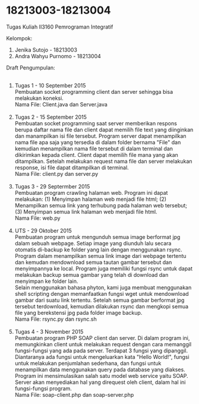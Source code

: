 # 18213003-18213004
Tugas Kuliah II3160 Pemrograman Integratif

Kelompok: <br>
1. Jenika Sutojo - 18213003 <br>
2. Andra Wahyu Purnomo - 18213004

Draft Pengumpulan: <br><br>
1. Tugas 1 - 10 September 2015<br>
   Pembuatan socket programming client dan server sehingga bisa melakukan koneksi.<br>
   Nama File: Client.java dan Server.java<br><br>
2. Tugas 2 - 15 September 2015<br>
   Pembuatan socket programming saat server memberikan respons berupa daftar nama file dan client dapat memilih file text yang diinginkan dan manampilkan isi file tersebut. Program server dapat menampilkan nama file apa saja yang tersedia di dalam folder bernama "File" dan kemudian menampilkan nama file tersebut di dalam terminal dan dikirimkan kepada client. Client dapat memilih file mana yang akan ditampilkan. Setelah melakukan request nama file dan server melakukan response, isi file dapat ditampilkan di terminal. <br>
   Nama File: client.py dan server.py<br><br>
3. Tugas 3 - 29 Septermber 2015<br>
   Pembuatan program crawling halaman web. Program ini dapat melakukan: (1) Menyimpan halaman web menjadi file html; (2) Menampilkan semua link yang terhubung pada halaman web tersebut; (3) Menyimpan semua link halaman web menjadi file html. <br>
   Nama File: web.py<br><br>
4. UTS - 29 Oktober 2015<br>
   Pembuatan program untuk mengunduh semua image berformat jpg dalam sebuah webpage. Setiap image yang diunduh lalu secara otomatis di-backup ke folder yang lain dengan menggunakan rsync. Program dalam menampilkan semua link image dari webpage tertentu dan kemudan mendownload semua tautan gambar tersebut dan menyimpannya ke local. Program juga memiliki fungsi rsync untuk dapat melakukan backup semua gambar yang telah di download dan menyimpan ke folder lain. <br>
   Selain menggunakan bahasa phyton, kami juga membuat menggunakan shell scripting dengan memanfaatkan fungsi wget untuk mendownload gambar dari suatu link tertentu. Setelah semua gambar berformat jpg tersebut terdownload, kemudian dilakukan rsync dan mengkopi semua file yang berekstensi jpg pada folder image backup.<br>
   Nama File: rsync.py dan rsync.sh<br><br>
5. Tugas 4 - 3 November 2015<br>
   Pembuatan program PHP SOAP client dan server. Di dalam program ini, memungkinkan client untuk melakukan request dengan cara memanggil fungsi-fungsi yang ada pada server. Terdapat 3 fungsi yang dipanggil. Diantaranya ada fungsi untuk mengeluarkan kata "Hello World!", fungsi untuk melakukan penjumlahan sederhana, dan fungsi untuk menampilkan data menggunakan query pada database yang diakses. Program ini mensimulasikan salah satu model web service yaitu SOAP. Server akan menyediakan hal yang direquest oleh client, dalam hal ini fungsi-fungsi program.<br>
   Nama File: soap-client.php dan soap-server.php<br><br>
